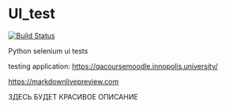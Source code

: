 # UI_test
[![Build Status](https://app.travis-ci.com/yavv951/UI_test.svg?branch=master)](https://app.travis-ci.com/yavv951/UI_test)


Python selenium ui tests

testing application: https://qacoursemoodle.innopolis.university/

https://markdownlivepreview.com

ЗДЕСЬ БУДЕТ КРАСИВОЕ ОПИСАНИЕ
